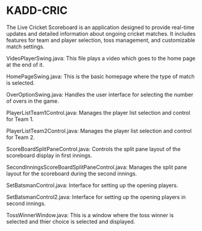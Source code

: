 # KADD-CRIC
The Live Cricket Scoreboard is an application designed to provide real-time updates and detailed information about ongoing cricket matches. It includes features for team and player selection, toss management, and customizable match settings.

VideoPlayerSwing.java: This file plays a video which goes to the home page at the end of it.

HomePageSwing.java: This is the basic homepage where the type of match is selected.

OverOptionSwing.java: Handles the user interface for selecting the number of overs in the game.

PlayerListTeam1Control.java: Manages the player list selection and control for Team 1.

PlayerListTeam2Control.java: Manages the player list selection and control for Team 2.

ScoreBoardSplitPaneControl.java: Controls the split pane layout of the scoreboard display in first innings.

SecondInningsScoreBoardSplitPaneControl.java: Manages the split pane layout for the scoreboard during the second innings.

SetBatsmanControl.java: Interface for setting up the opening players.

SetBatsmanControl2.java: Interface for setting up the opening players in second innings.

TossWinnerWindow.java: This is a window where the toss winner is selected and thier choice is selected and displayed.
